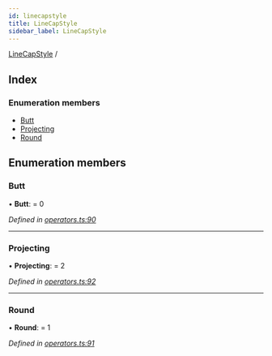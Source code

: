 ```yaml
---
id: linecapstyle
title: LineCapStyle
sidebar_label: LineCapStyle
---
```


[LineCapStyle](linecapstyle.md) /

## Index

### Enumeration members

* [Butt](linecapstyle.md#butt)
* [Projecting](linecapstyle.md#projecting)
* [Round](linecapstyle.md#round)

## Enumeration members

###  Butt

• **Butt**: = 0

*Defined in [operators.ts:90](https://github.com/Hopding/pdf-lib/blob/20bb5ab/src/api/operators.ts#L90)*

___

###  Projecting

• **Projecting**: = 2

*Defined in [operators.ts:92](https://github.com/Hopding/pdf-lib/blob/20bb5ab/src/api/operators.ts#L92)*

___

###  Round

• **Round**: = 1

*Defined in [operators.ts:91](https://github.com/Hopding/pdf-lib/blob/20bb5ab/src/api/operators.ts#L91)*